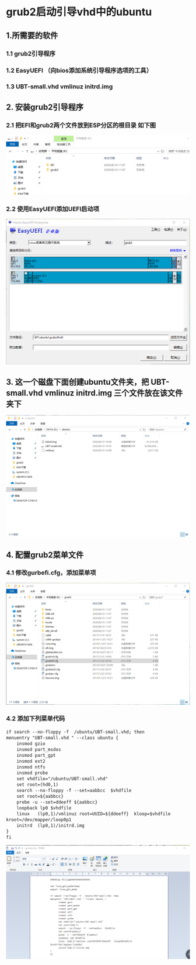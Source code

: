 # grub2启动引导vhd中的ubuntu

## 1.所需要的软件

###      1.1  grub2引导程序

###      1.2   EasyUEFI （向bios添加系统引导程序选项的工具）

###      1.3  UBT-small.vhd   vmlinuz   initrd.img

## 2. 安装grub2引导程序

###     2.1   把EFI和grub2两个文件放到ESP分区的根目录 如下图

![image-20200810135243141](https://raw.githubusercontent.com/yusenyi123/pictures1/master/imgs/20200827163625.png)

###       2.2   使用EasyUEFI添加UEFI启动项

![image-20200810135728178](https://raw.githubusercontent.com/yusenyi123/pictures1/master/imgs/20200827163631.png)

## 3. 这一个磁盘下面创建ubuntu文件夹，把 UBT-small.vhd   vmlinuz   initrd.img  三个文件放在该文件夹下

![image-20200810140959369](https://raw.githubusercontent.com/yusenyi123/pictures1/master/imgs/20200827163639.png)

## 4. 配置grub2菜单文件 

### 4.1  修改gurbefi.cfg，添加菜单项

![image-20200810140114349](https://raw.githubusercontent.com/yusenyi123/pictures1/master/imgs/20200827163645.png)

### 4.2 添加下列菜单代码

~~~
if search --no-floppy -f  /ubuntu/UBT-small.vhd; then
menuentry "UBT-small.vhd " --class ubuntu {
	insmod gzio
	insmod part_msdos
	insmod part_gpt
	insmod ext2
	insmod ntfs
	insmod probe
	set vhdfile="/ubuntu/UBT-small.vhd"
	set root=(hd0,1)
	search --no-floppy -f --set=aabbcc  $vhdfile
	set root=${aabbcc}
	probe -u --set=ddeeff ${aabbcc}
	loopback lp0 $vhdfile
	linux	(lp0,1)/vmlinuz root=UUID=${ddeeff}  kloop=$vhdfile  kroot=/dev/mapper/loop0p1
	initrd	(lp0,1)/initrd.img
}
fi

~~~

![image-20200810140715567](https://raw.githubusercontent.com/yusenyi123/pictures1/master/imgs/20200827163704.png)

